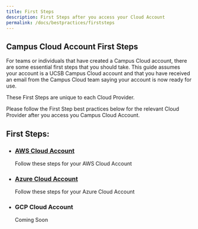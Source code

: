 ```yaml
---
title: First Steps
description: First Steps after you access your Cloud Account
permalink: /docs/bestpractices/firststeps
---
```


## Campus Cloud Account First Steps
For teams or individuals that have created a Campus Cloud account, there are some essential first steps that you should take.
This guide assumes your account is a UCSB Campus Cloud account and that you have received an email from the Campus Cloud team saying your account is now ready for use.  

These First Steps are unique to each Cloud Provider. 



Please follow the First Step best practices below for the relevant Cloud Provider after you access you Campus Cloud Account.

## First Steps:

* ### [AWS Cloud Account](awsfirststeps)
    Follow these steps for your AWS Cloud Account

* ### [Azure Cloud Account](azurefirststeps)
    Follow these steps for your Azure Cloud Account

* ### GCP Cloud Account
    Coming Soon

